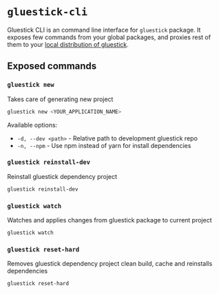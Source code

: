 # `gluestick-cli`
Gluestick CLI is an command line interface for `gluestick` package. It exposes few commands from your global packages, and proxies rest of them to your [local distribution of gluestick](../packages/gluestick).

## Exposed commands

### `gluestick new`

Takes care of generating new project

```bash
gluestick new <YOUR_APPLICATION_NAME>
```

Available options:

* `-d, --dev <path>` - Relative path to development gluestick repo
* `-n, --npm` - Use npm instead of yarn for install dependencies

### `gluestick reinstall-dev`

Reinstall gluestick dependency project

```bash
gluestick reinstall-dev
```

### `gluestick watch`

Watches and applies changes from gluestick package to current project

```bash
gluestick watch
```

### `gluestick reset-hard`

Removes gluestick dependency project clean build, cache and reinstalls dependencies

```bash
gluestick reset-hard
```
